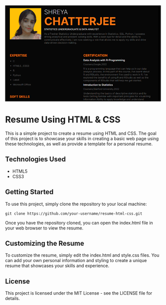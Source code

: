 ![Sayantan](https://github.com/Statshreya/Resume/blob/040d7c5952c37fb481c7fc8c54eec3135e8e03da/Resume.png)
# Resume Using HTML & CSS
This is a simple project to create a resume using HTML and CSS. The goal of this project is to showcase your skills in creating a basic web page using these technologies, as well as provide a template for a personal resume.
## Technologies Used
- HTML5
- CSS3
## Getting Started
To use this project, simply clone the repository to your local machine:
```
git clone https://github.com/your-username/resume-html-css.git
```
Once you have the repository cloned, you can open the index.html file in your web browser to view the resume.

## Customizing the Resume
To customize the resume, simply edit the index.html and style.css files. You can add your own personal information and styling to create a unique resume that showcases your skills and experience.

## License
This project is licensed under the MIT License - see the LICENSE file for details.
